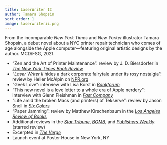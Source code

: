 ```yaml
---
title: LaserWriter II
author: Tamara Shopsin
sort_order: 1
image: laserwriterii.png
---
```

From the incomparable *New York Times* and *New Yorker* illustrator Tamara Shopsin, a debut novel about a NYC printer repair technician who comes of age alongside the Apple computer—featuring original artistic designs by the author. MCD/FSG, 2021.

* “Zen and the Art of Printer Maintenance”: review by J. D. Biersdorfer in *[The New York Times Book Review](https://www.nytimes.com/2021/10/12/books/review/tamara-shopsin-laserwriter.html)*
* “*Laser Writer II* hides a dark corporate fairytale under its rosy nostalgia”: review by Heller McAlpin on [NPR.org](https://www.npr.org/2021/10/24/1048537825/laser-writer-ii-tamara-shopsin-review)
* “Geek Love”: interview with Lisa Borst in *[Bookforum](https://www.bookforum.com/interviews/bookforum-talks-with-tamara-shopsin-about-laserwriter-ii-her-novel-of-a-manhattan-computer-repair-shop-24670)*
* “This new novel is a love letter to a whole era of Apple nerdery”: interview with Glenn Fleishman in *[Fast Company](https://www.fastcompany.com/90684195/tamara-shopsin-laserwriter-ii)*
* “Life amid the broken Macs (and printers) of Tekserve”: review by Jason Snell in *[Six Colors](https://sixcolors.com/post/2021/10/laserwriter-ii-life-amid-the-broken-macs-and-printers-of-tekserve/)*
* “Paper Jamming”: review by Matthew Kirschenbaum in the *[Los Angeles Review of Books](https://lareviewofbooks.org/article/paper-jamming/)*
* Additional reviews in the *[Star Tribune](https://www.startribune.com/review-laserwriter-ii-by-tamara-shopsin/600108967)*, *[BOMB](https://bombmagazine.org/articles/2021/09/01/laserwriter-ii-tamara-shopsin/)*, and *[Publishers Weekly](https://www.publishersweekly.com/9780374602574)* (starred review)
* Excerpted in *[The Verge](https://www.theverge.com/c/22713440/the-worst-thing-on-earth-laserwriter-ii-fiction-excerpt)*
* Launch event at Poster House in New York, NY
